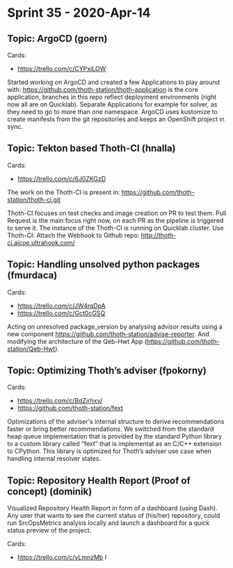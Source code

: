 # Sprint 35 - 2020-Apr-14

## Topic: ArgoCD  (goern)

Cards:

* https://trello.com/c/CYPxiLOW

Started working on ArgoCD and created a few Applications to play around with: https://github.com/thoth-station/thoth-application is the core application, branches in this repo reflect deployment environments (right now all are on Quicklab). Separate Applications for example for solver, as they need to go to more than one namespace.  ArgoCD uses kustomize to create manifests from the git repositories and keeps an OpenShift project in sync.

## Topic: Tekton based Thoth-CI  (hnalla)

Cards:

* https://trello.com/c/6J0ZKGzD 

The work on the Thoth-CI is present in: https://github.com/thoth-station/thoth-ci.git

Thoth-CI focuses on test checks and image creation on PR to test them. Pull Request is the main focus right now, on each PR as the pipeline is triggered to serve it. The instance of the Thoth-CI is running on Quicklab cluster.  Use Thoth-CI: Attach the Webhook to Github repo: http://thoth-ci.aicoe.ultrahook.com/ 

## Topic: Handling unsolved python packages (fmurdaca)

Cards:

* https://trello.com/c/JW4rqDpA 
* https://trello.com/c/Gct0cGSQ 

Acting on unresolved package_version by analysing advisor results using a new component https://github.com/thoth-station/advise-reporter. And modifying the architecture of the Qeb-Hwt App (https://github.com/thoth-station/Qeb-Hwt).

## Topic: Optimizing Thoth’s adviser (fpokorny)

Cards:

* https://trello.com/c/BdZjrhxv/
* https://github.com/thoth-station/fext

Optimizations of the adviser's internal structure to derive recommendations faster or bring better recommendations. We switched from the standard heap queue implementation that is provided by the standard Python library to a custom library called “fext” that is implementat as an C/C++ extension to CPython. This library is optimized for Thoth’s adviser use case when handling internal resolver states.

## Topic: Repository Health Report (Proof of concept) (dominik)

Visualized Repository Health Report in form of a dashboard (using Dash). Any user that wants to see the current status of (his/her) repository, could run SrcOpsMetrics analysis locally and launch a dashboard for a quick status preview of the project.

Cards:

* https://trello.com/c/vLmnzMb I   
 
